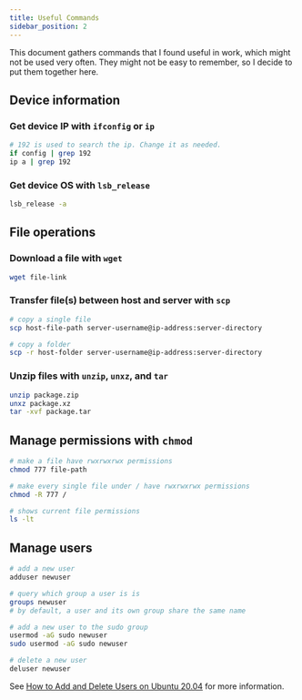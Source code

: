 ```yaml
---
title: Useful Commands
sidebar_position: 2
---
```


This document gathers commands that I found useful in work, which might not be used very often. They might not be easy to remember, so I decide to put them together here.

## Device information

### Get device IP with `ifconfig` or `ip`

```bash
# 192 is used to search the ip. Change it as needed.
if config | grep 192 
ip a | grep 192
```

### Get device OS with `lsb_release`

```bash
lsb_release -a
```

## File operations

### Download a file with `wget`

```bash
wget file-link
```

### Transfer file(s) between host and server with `scp`

```bash
# copy a single file
scp host-file-path server-username@ip-address:server-directory

# copy a folder
scp -r host-folder server-username@ip-address:server-directory
```

### Unzip files with `unzip`, `unxz`, and `tar`

```bash
unzip package.zip
unxz package.xz
tar -xvf package.tar
```

## Manage permissions with `chmod`

```sh
# make a file have rwxrwxrwx permissions
chmod 777 file-path

# make every single file under / have rwxrwxrwx permissions
chmod -R 777 /

# shows current file permissions
ls -lt
```

## Manage users

```bash
# add a new user
adduser newuser

# query which group a user is is
groups newuser
# by default, a user and its own group share the same name

# add a new user to the sudo group
usermod -aG sudo newuser
sudo usermod -aG sudo newuser

# delete a new user
deluser newuser
```

See [How to Add and Delete Users on Ubuntu 20.04](https://www.digitalocean.com/community/tutorials/how-to-add-and-delete-users-on-ubuntu-20-04) for more information.
